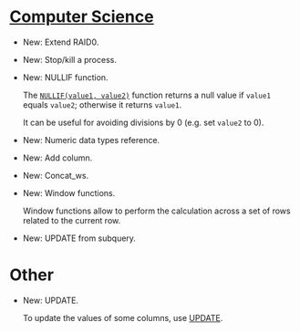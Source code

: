 # [Computer Science](mdadm.md)

* New: Extend RAID0.
* New: Stop/kill a process.
* New: NULLIF function.

    The [`NULLIF(value1, value2)`](https://www.postgresql.org/docs/current/functions-conditional.html#FUNCTIONS-NULLIF)
    function returns a null value if `value1` equals `value2`; otherwise it returns
    `value1`.
    
    It can be useful for avoiding divisions by 0 (e.g. set `value2` to 0).
    

* New: Numeric data types reference.
* New: Add column.
* New: Concat_ws.
* New: Window functions.

    Window functions allow to perform the calculation across a set of rows related
    to the current row.
    

* New: UPDATE from subquery.

# Other

* New: UPDATE.

    To update the values of some columns, use
    [UPDATE](https://www.postgresql.org/docs/9.1/sql-update.html).